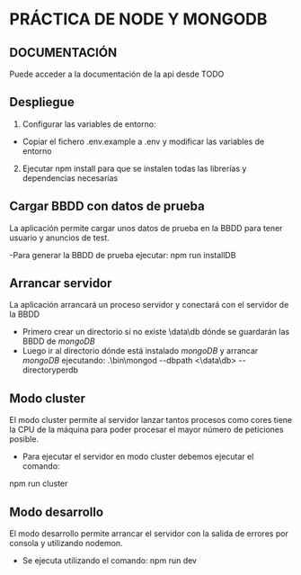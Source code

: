 # PRÁCTICA DE NODE Y MONGODB
## DOCUMENTACIÓN 
Puede acceder a la documentación de la api desde TODO

## Despliegue 
1. Configurar las variables de entorno:
- Copiar el fichero .env.example a .env y modificar las variables de entorno 
2. Ejecutar npm install para que se instalen todas las librerías y dependencias necesarias

## Cargar BBDD con datos de prueba
La aplicación permite cargar unos datos de prueba en la BBDD para tener usuario y anuncios de test.

-Para generar la BBDD de prueba ejecutar:
npm run installDB

## Arrancar servidor
La aplicación arrancará un proceso servidor y conectará con el servidor de la BBDD
- Primero crear un directorio si no existe \data\db dónde se guardarán las BBDD de *mongoDB*
- Luego ir al directorio dónde está instalado *mongoDB* y arrancar *mongoDB* ejecutando:
.\bin\mongod --dbpath <\data\db> --directoryperdb

## Modo cluster
El modo cluster permite al servidor lanzar tantos procesos como cores tiene la CPU de la máquina para poder procesar el mayor número de peticiones posible. 
- Para ejecutar el servidor en modo cluster debemos ejecutar el comando:

npm run cluster

## Modo desarrollo 
El modo desarrollo permite arrancar el servidor con la salida de errores por consola y utilizando nodemon.

- Se ejecuta utilizando el comando:
npm run dev